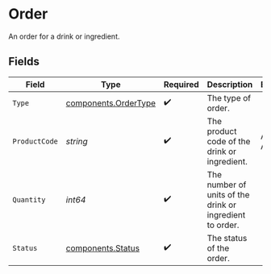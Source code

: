 # Order

An order for a drink or ingredient.


## Fields

| Field                                                        | Type                                                         | Required                                                     | Description                                                  | Example                                                      |
| ------------------------------------------------------------ | ------------------------------------------------------------ | ------------------------------------------------------------ | ------------------------------------------------------------ | ------------------------------------------------------------ |
| `Type`                                                       | [components.OrderType](../../models/components/ordertype.md) | :heavy_check_mark:                                           | The type of order.                                           |                                                              |
| `ProductCode`                                                | *string*                                                     | :heavy_check_mark:                                           | The product code of the drink or ingredient.                 | AC-A2DF3                                                     |
| `Quantity`                                                   | *int64*                                                      | :heavy_check_mark:                                           | The number of units of the drink or ingredient to order.     |                                                              |
| `Status`                                                     | [components.Status](../../models/components/status.md)       | :heavy_check_mark:                                           | The status of the order.                                     |                                                              |